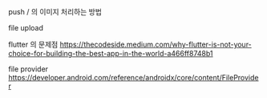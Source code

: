 

push / 의 이미지 처리하는 방법

file upload


flutter 의 문제점
https://thecodeside.medium.com/why-flutter-is-not-your-choice-for-building-the-best-app-in-the-world-a466ff8748b1


file provider
https://developer.android.com/reference/androidx/core/content/FileProvider

<!--stackedit_data:
eyJoaXN0b3J5IjpbMTkzMDUxMDQwNiwxNTAyNDMzNDE2LDEwOD
g2OTM0NF19
-->